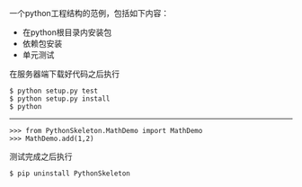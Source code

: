 一个python工程结构的范例，包括如下内容：

- 在python根目录内安装包
- 依赖包安装
- 单元测试

在服务器端下载好代码之后执行

    $ python setup.py test
    $ python setup.py install
    $ python
---
    >>> from PythonSkeleton.MathDemo import MathDemo
    >>> MathDemo.add(1,2)
    
测试完成之后执行

    $ pip uninstall PythonSkeleton



